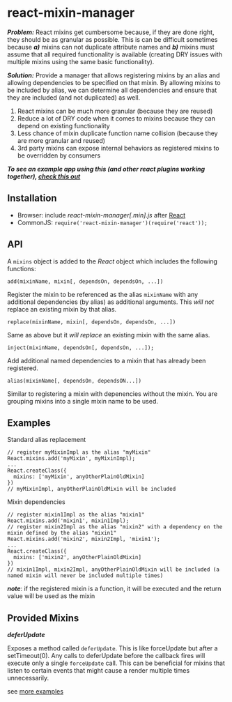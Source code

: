 react-mixin-manager
========================

***Problem:*** React mixins get cumbersome because, if they are done right, they should be as granular as possible.  This is can be difficult sometimes because ***a)*** mixins can not duplicate attribute names and ***b)*** mixins must assume that all required functionality is available (creating DRY issues with multiple mixins using the same basic functionality).

***Solution:*** Provide a manager that allows registering mixins by an alias and allowing dependencies to be specified on that mixin.  By allowing mixins to be included by alias, we can determine all dependencies and ensure that they are included (and not duplicated) as well.

1. React mixins can be much more granular (because they are reused)
2. Reduce a lot of DRY code when it comes to mixins because they can depend on existing functionality
3. Less chance of mixin duplicate function name collision (because they are more granular and reused)
4. 3rd party mixins can expose internal behaviors as registered mixins to be overridden by consumers

***To see an example app using this (and other react plugins working together), [check this out](https://github.com/jhudson8/react-plugins-united-example)***


Installation
------------
* Browser: include *react-mixin-manager[.min].js* after [React](http://facebook.github.io/react/)
* CommonJS: ```require('react-mixin-manager')(require('react'));```

API
------------
A ```mixins``` object is added to the *React* object which includes the following functions:

```
add(mixinName, mixin[, dependsOn, dependsOn, ...])
```
Register the mixin to be referenced as the alias `mixinName` with any additional dependencies (by alias) as additional arguments.  This *will not* replace an existing mixin by that alias.


```
replace(mixinName, mixin[, dependsOn, dependsOn, ...])
```
Same as above but it *will replace* an existing mixin with the same alias.

```
inject(mixinName, dependsOn[, dependsOn, ...]);
```
Add additional named dependencies to a mixin that has already been registered.


```
alias(mixinName[, dependsOn, dependsON...])
```
Similar to registering a mixin with depenencies without the mixin.  You are grouping mixins into a single mixin name to be used.


Examples
-------------
Standard alias replacement
```
// register myMixinImpl as the alias "myMixin"
React.mixins.add('myMixin', myMixinImpl);
...
React.createClass({
  mixins: ['myMixin', anyOtherPlainOldMixin]
})
// myMixinImpl, anyOtherPlainOldMixin will be included
```

Mixin dependencies
```
// register mixin1Impl as the alias "mixin1"
React.mixins.add('mixin1', mixin1Impl);
// register mixin2Impl as the alias "mixin2" with a dependency on the mixin defined by the alias "mixin1"
React.mixins.add('mixin2', mixin2Impl, 'mixin1');
...
React.createClass({
  mixins: ['mixin2', anyOtherPlainOldMixin]
})
// mixin1Impl, mixin2Impl, anyOtherPlainOldMixin will be included (a named mixin will never be included multiple times)
```

***note***: if the registered mixin is a function, it will be executed and the return value will be used as the mixin

Provided Mixins
----------------
***deferUpdate***

Exposes a method called ```deferUpdate```.  This is like forceUpdate but after a setTimeout(0).  Any calls to deferUpdate before the callback fires will execute only a single ```forceUpdate``` call.  This can be beneficial for mixins that listen to certain events that might cause a render multiple times unnecessarily.


see [more examples](https://github.com/jhudson8/react-mixin-manager/blob/master/test/test.js#L17)
